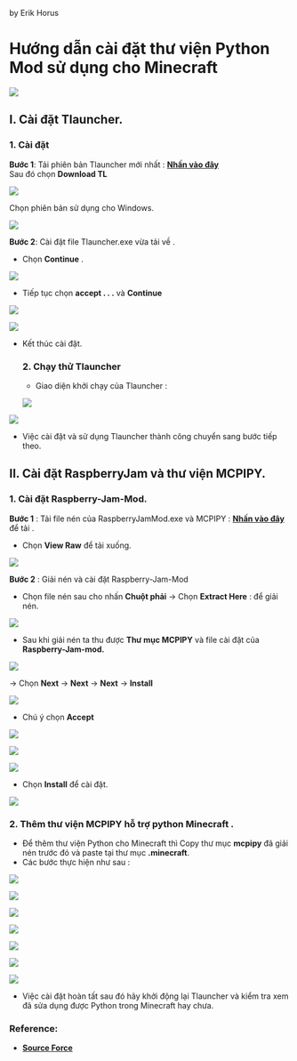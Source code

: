 


by Erik Horus  
  
# Hướng dẫn cài đặt thư viện Python Mod sử dụng cho Minecraft 
![](https://i.imgur.com/VIu30eY.png)
  
## I. Cài đặt Tlauncher.  
  ### 1. Cài đặt
**Bước 1**: Tải phiên bản Tlauncher mới nhất : [**Nhấn vào đây**](https://tlauncher.org/en/)  
Sau đó chọn **Download TL**  
  
![](https://i.imgur.com/4PiSMVq.png)
  
 Chọn phiên bản sử dụng cho Windows.
 
 ![](https://i.imgur.com/tPMhKwb.png)


**Bước 2**: Cài đặt file Tlauncher.exe vừa tải về .  
  - Chọn **Continue** .
  
![](https://i.imgur.com/74H12gv.png)  
  
- Tiếp tục chọn **accept . . .** và **Continue**
  
![](https://i.imgur.com/Nurxt1K.png)  
  
  ![](https://i.imgur.com/s739tCz.png)

- Kết thúc cài đặt.
  ### 2. Chạy thử Tlauncher
  - Giao diện khởi chạy của Tlauncher :
  
  ![](https://i.imgur.com/Wzvk7HA.png)

![](https://i.imgur.com/cOv3jRN.png)

- Việc cài đặt và sử dụng Tlauncher thành công chuyển sang bước tiếp theo.

## II. Cài đặt RaspberryJam và thư viện MCPIPY.  
  ### 1. Cài đặt Raspberry-Jam-Mod.
**Bước 1** : Tải file nén của RaspberryJamMod.exe và MCPIPY  : [**Nhấn vào đây**](https://github.com/ErikHorus1249/TK_Making_Python_game/blob/master/Minecraft_Python/Minecraft_Python.rar) để tải .  
  
- Chọn **View Raw** để tải xuống.

![](https://i.imgur.com/RNVV5et.png)  
  
**Bước 2** : Giải nén và cài đặt Raspberry-Jam-Mod   
  - Chọn file nén sau cho nhấn **Chuột phải** -> Chọn **Extract Here** : để giải nén.
  
  ![](https://i.imgur.com/ebg9DdT.png)

- Sau khi giải nén ta thu được **Thư mục MCPIPY** và file cài đặt của **Raspberry-Jam-mod.**

![](https://i.imgur.com/GF35TNn.png)
  
  
  
-> Chọn  **Next** -> **Next** -> **Next** -> **Install**  
  
![](https://i.imgur.com/XzPsh5N.png)  
  
  - Chú ý chọn **Accept**
  
![](https://i.imgur.com/5rXf52f.png)

![](https://i.imgur.com/ljejJrm.png)

![](https://i.imgur.com/S4jbTb3.png)

- Chọn **Install** để cài đặt.

![](https://i.imgur.com/w2mBWnu.png)
  
  ### 2. Thêm thư viện MCPIPY hỗ trợ python Minecraft .
- Để thêm thư viện Python cho Minecraft thì Copy thư mục **mcpipy** đã giải nén trước đó và paste tại thư mục **.minecraft**.
- Các bước thực hiện như sau :

![](https://i.imgur.com/Z4YqyvN.png)

![](https://i.imgur.com/78qeSFA.png)

![](https://i.imgur.com/qzEgdOd.png)

![](https://i.imgur.com/X2VjDYz.png)

![](https://i.imgur.com/o4AV1E6.png)

![](https://i.imgur.com/UguxFJp.png)

![](https://i.imgur.com/G3cQfBJ.png)

- Việc cài đặt hoàn tất sau đó hãy khởi động lại Tlauncher và kiểm tra xem đã sửa dụng được Python trong Minecraft hay chưa.

### Reference:
- [**Source Force**](https://sourceforge.net/projects/python-with-minecraft-windows/)